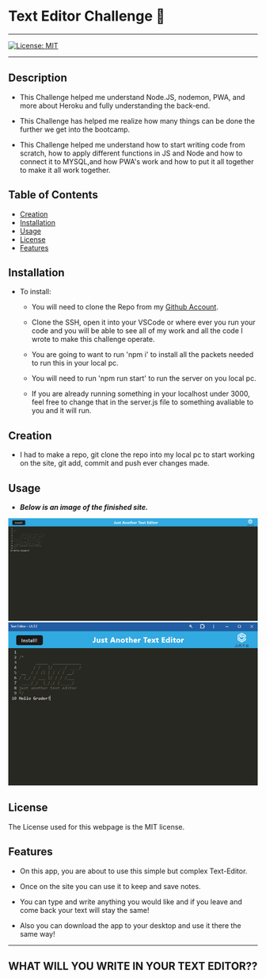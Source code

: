 # Text Editor Challenge :page_with_curl:

---

[![License: MIT](https://img.shields.io/badge/License-MIT-yellow.svg)](https://opensource.org/licenses/MIT)

---

## Description

- This Challenge helped me understand Node.JS, nodemon, PWA, and more about Heroku and fully understanding the back-end. 

- This Challenge has helped me realize how many things can be done the further we get into the bootcamp. 

- This Challenge helped me understand how to start writing code from scratch, how to apply different functions in JS and Node and how to connect it to MYSQL,and how PWA's work and how to put it all together to make it all work together.

## Table of Contents

- [Creation](#creation)
- [Installation](#installation)
- [Usage](#usage)
- [License](#license)
- [Features](#features)

## Installation

- To install:

    - You will need to clone the Repo from my [Github Account](https://github.com/Kev-Castro/text_editor_challenge).
    - Clone the SSH, open it into your VSCode or where ever you run your code and you will be able to see all of my work and all the code I wrote to make this challenge operate.

    - You are going to want to run 'npm i' to install all the packets needed to run this in your local pc.

    - You will need to run 'npm run start' to run the server on you local pc. 

    - If you are already running something in your localhost under 3000, feel free to change that in the server.js file to something avaliable to you and it will run. 
   

## Creation

- I had to make a repo, git clone the repo into my local pc to start working on the site, git add, commit and push ever changes made.


## Usage

- ***Below is an image of the finished site.***

![Alt text](./images/Screenshot%202023-11-08%20150150.png)
![Alt text](./images/Screenshot%202023-11-08%20150207.png)

## License

The License used for this webpage is the MIT license.

## Features
- On this app, you are about to use this simple but complex Text-Editor.

- Once on the site you can use it to keep and save notes. 

- You can type and write anything you would like and if you leave and come back your text will stay the same!

- Also you can download the app to your desktop and use it there the same way! 

---
WHAT WILL YOU WRITE IN YOUR TEXT EDITOR?? 
---